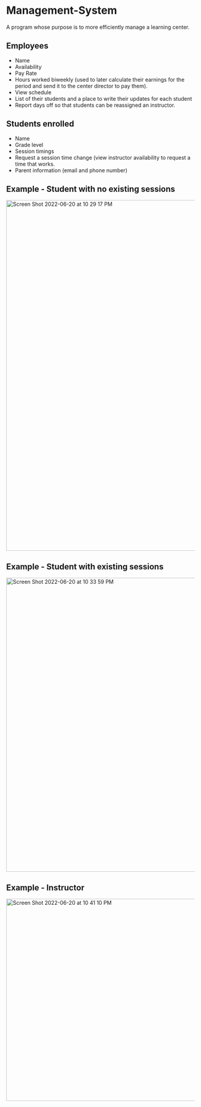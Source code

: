 # Management-System

A program whose purpose is to more efficiently manage a learning center.

## Employees
- Name
- Availability
- Pay Rate
- Hours worked biweekly (used to later calculate their earnings for the period and send it to the center director to pay them).
- View schedule
- List of their students and a place to write their updates for each student 
- Report days off so that students can be reassigned an instructor.

## Students enrolled
- Name
- Grade level
- Session timings
- Request a session time change (view instructor availability to request a time that works.
- Parent information (email and phone number)

## Example - Student with no existing sessions

<img width="935" alt="Screen Shot 2022-06-20 at 10 29 17 PM" src="https://user-images.githubusercontent.com/86504006/174705154-f813a617-54e7-4b88-9811-cce1d8a7785c.png">

## Example - Student with existing sessions

<img width="784" alt="Screen Shot 2022-06-20 at 10 33 59 PM" src="https://user-images.githubusercontent.com/86504006/174705191-a1ad69b3-80bb-47ed-aede-c64da601d46b.png">

## Example - Instructor 

<img width="539" alt="Screen Shot 2022-06-20 at 10 41 10 PM" src="https://user-images.githubusercontent.com/86504006/174705215-e26d2cdc-e767-4739-9fa2-ff7c992d6e34.png">
